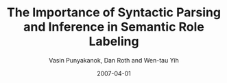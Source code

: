 ---
title: "The Importance of Syntactic Parsing and Inference in Semantic Role Labeling"
collection: publications
permalink: /publication/2007-04-01-0025
date: 2007-04-01
author: 'Vasin Punyakanok, Dan Roth and Wen-tau Yih'
venue: 'Computational Linguistics'
---